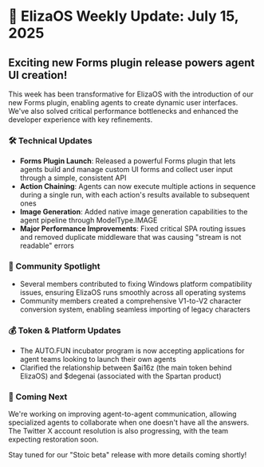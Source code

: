 # 🚀 ElizaOS Weekly Update: July 15, 2025

## Exciting new Forms plugin release powers agent UI creation!

This week has been transformative for ElizaOS with the introduction of our new Forms plugin, enabling agents to create dynamic user interfaces. We've also solved critical performance bottlenecks and enhanced the developer experience with key refinements.

### 🛠️ Technical Updates
* **Forms Plugin Launch**: Released a powerful Forms plugin that lets agents build and manage custom UI forms and collect user input through a simple, consistent API
* **Action Chaining**: Agents can now execute multiple actions in sequence during a single run, with each action's results available to subsequent ones
* **Image Generation**: Added native image generation capabilities to the agent pipeline through ModelType.IMAGE
* **Major Performance Improvements**: Fixed critical SPA routing issues and removed duplicate middleware that was causing "stream is not readable" errors

### 👥 Community Spotlight
* Several members contributed to fixing Windows platform compatibility issues, ensuring ElizaOS runs smoothly across all operating systems
* Community members created a comprehensive V1-to-V2 character conversion system, enabling seamless importing of legacy characters

### 💰 Token & Platform Updates
* The AUTO.FUN incubator program is now accepting applications for agent teams looking to launch their own agents
* Clarified the relationship between $ai16z (the main token behind ElizaOS) and $degenai (associated with the Spartan product)

### 🔮 Coming Next
We're working on improving agent-to-agent communication, allowing specialized agents to collaborate when one doesn't have all the answers. The Twitter X account resolution is also progressing, with the team expecting restoration soon.

Stay tuned for our "Stoic beta" release with more details coming shortly!